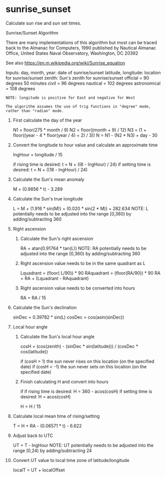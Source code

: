 sunrise_sunset
===============

Calculate sun rise and sun set times.

Sunrise/Sunset Algorithm

There are many implementations of this algorithm but most can be
traced back to the Almanac for Computers, 1990 published by 
Nautical Almanac Office, United States Naval Observatory, Washington, DC 20392
    
See also https://en.m.wikipedia.org/wiki/Sunrise_equation     

Inputs:
    day, month, year:      date of sunrise/sunset
    latitude, longitude:   location for sunrise/sunset
    zenith:                Sun's zenith for sunrise/sunset
        official     = 90 degrees 50 minutes
        civil        = 96 degrees
        nautical     = 102 degrees
        astronomical = 108 degrees

    NOTE: longitude is positive for East and negative for West
    
    The algorithm assumes the use of trig functions in "degree" mode, 
    rather than "radian" mode. 

1. First calculate the day of the year

    N1 = floor(275 * month / 9)
    N2 = floor((month + 9) / 12)
    N3 = (1 + floor((year - 4 * floor(year / 4) + 2) / 3))
    N = N1 - (N2 * N3) + day - 30

2. Convert the longitude to hour value and calculate an approximate time

    lngHour = longitude / 15

    if rising time is desired:
      t = N + ((6 - lngHour) / 24)
    if setting time is desired:
      t = N + ((18 - lngHour) / 24)

3. Calculate the Sun's mean anomaly

    M = (0.9856 * t) - 3.289

4. Calculate the Sun's true longitude

    L = M + (1.916 * sin(M)) + (0.020 * sin(2 * M)) + 282.634
    NOTE: L potentially needs to be adjusted into the range [0,360) by adding/subtracting 360

5. Right ascension

    1. Calculate the Sun's right ascension

        RA = atan(0.91764 * tan(L))
        NOTE: RA potentially needs to be adjusted into the range [0,360) by adding/subtracting 360

    2. Right ascension value needs to be in the same quadrant as L

        Lquadrant  = (floor( L/90)) * 90
        RAquadrant = (floor(RA/90)) * 90
        RA = RA + (Lquadrant - RAquadrant)

    3. Right ascension value needs to be converted into hours

        RA = RA / 15

6. Calculate the Sun's declination

    sinDec = 0.39782 * sin(L)
    cosDec = cos(asin(sinDec))

7. Local hour angle

    1. Calculate the Sun's local hour angle

	    cosH = (cos(zenith) - (sinDec * sin(latitude))) / (cosDec * cos(latitude))
	
	    if (cosH >  1) 
	      the sun never rises on this location (on the specified date)
	    if (cosH < -1)
	      the sun never sets on this location (on the specified date)

    2. Finish calculating H and convert into hours

	    if if rising time is desired:
	      H = 360 - acos(cosH)
	    if setting time is desired:
	      H = acos(cosH)
	
	    H = H / 15

8. Calculate local mean time of rising/setting

    T = H + RA - (0.06571 * t) - 6.622

9. Adjust back to UTC

    UT = T - lngHour
    NOTE: UT potentially needs to be adjusted into the range [0,24) by adding/subtracting 24

10. Convert UT value to local time zone of latitude/longitude

    localT = UT + localOffset
